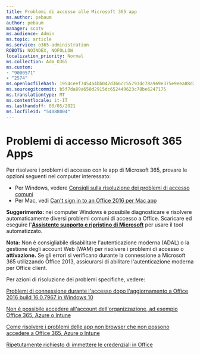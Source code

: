 ```yaml
---
title: Problemi di accesso alle Microsoft 365 app
ms.author: pebaum
author: pebaum
manager: scotv
ms.audience: Admin
ms.topic: article
ms.service: o365-administration
ROBOTS: NOINDEX, NOFOLLOW
localization_priority: Normal
ms.collection: Adm_O365
ms.custom:
- "9000571"
- "2574"
ms.openlocfilehash: 1954ceef7454a4bb047d366cc55793dc78a969e375e9eea88d2d0dbe7f4997ef
ms.sourcegitcommit: b5f7da89a650d2915dc652449623c78be6247175
ms.translationtype: MT
ms.contentlocale: it-IT
ms.lasthandoff: 08/05/2021
ms.locfileid: "54088004"
---
```

# <a name="issues-signing-into-microsoft-365-apps"></a>Problemi di accesso Microsoft 365 Apps

Per risolvere i problemi di accesso con le app di Microsoft 365, provare le opzioni seguenti nel computer interessato:  

- Per Windows, vedere [Consigli sulla risoluzione dei problemi di accesso comuni](https://docs.microsoft.com/office365/troubleshoot/administration/disabling-adal-wam-not-recommended#recommendations-on-resolving-common-sign-in-issues)
- Per Mac, vedi [Can't sign in to an Office 2016 per Mac app](https://docs.microsoft.com/office365/troubleshoot/authentication/sign-in-to-office-2016-for-mac-fail)

**Suggerimento:** nei computer Windows è possibile diagnosticare e risolvere automaticamente diversi problemi comuni di accesso a Office. Scaricare ed eseguire l'**[Assistente supporto e ripristino di Microsoft](https://aka.ms/SaRA-OfficeSignInScenario)** per usare il tool automatizzato.

**Nota:** Non è consigliabile disabilitare l'autenticazione moderna (ADAL) o la gestione degli account Web (WAM) per risolvere i problemi di accesso o **attivazione.** Se gli errori si verificano durante la connessione a Microsoft 365 utilizzando Office [](https://docs.microsoft.com/microsoft-365/admin/security-and-compliance/enable-modern-authentication) 2013, assicurarsi di abilitare l'autenticazione moderna per Office client.

Per azioni di risoluzione dei problemi specifiche, vedere:

[Problemi di connessione durante l'accesso dopo l'aggiornamento a Office 2016 build 16.0.7967 in Windows 10](https://docs.microsoft.com/office365/troubleshoot/administration/connection-issue-when-sign-in-office-2016)  

[Non è possibile accedere all'account dell'organizzazione, ad esempio Office 365, Azure o Intune](https://docs.microsoft.com/office365/troubleshoot/authentication/sign-in-to-office-365-azure-intune)

[Come risolvere i problemi delle app non browser che non possono accedere a Office 365, Azure o Intune](https://support.office.com/article/how-to-troubleshoot-non-browser-apps-that-can-t-sign-in-to-office-365-azure-or-intune-3ba1b268-66f6-462c-b0e5-070f5c2603c1?ui=en-US&rs=en-US&ad=US)

[Ripetutamente richiesto di immettere le credenziali in Office](https://docs.microsoft.com/office365/troubleshoot/authentication/access-denied-when-connect-to-office-365)